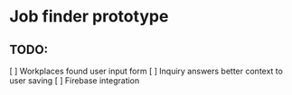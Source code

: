 # Job finder prototype

## TODO:

[ ] Workplaces found user input form
[ ] Inquiry answers better context to user saving
[ ] Firebase integration
